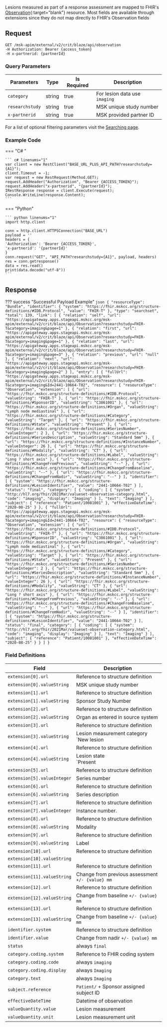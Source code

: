 Lesions measured as part of a response assessment are mapped to FHIR's [Observation](https://hl7.org/fhir/2021Mar/observation.html){:target="blank"} resource. Most fields are available through extensions since they do not map directly to FHIR's Observation fields

## Request
```
GET /msk-apim/external/v2/crit/blaze/api/observation
-H Authorization: Bearer {access_token} 
-H x-partnerid: {partnerId}
```
### Query Parameters
| Parameters      | Type   | Is Required | Description                   |
| --------------- | ------ | ----------- | ----------------------------- |
| `category`      | string | true        | For lesion data use `imaging` |
| `researchstudy` | string | true        | MSK unique study number       |
| `x-partnerid`   | string | true        | MSK provided partner ID       |

For a list of optional filtering parameters visit the [Searching page](/searching).

### Example Code

=== "C# "

    ``` c# linenums="1"
    var client = new RestClient("BASE_URL_PLUS_API_PATH?researchstudy={A1}");
    client.Timeout = -1;
    var request = new RestRequest(Method.GET);
    request.AddHeader("Authorization", "Bearer {ACCESS_TOKEN}");
    request.AddHeader("x-partnerid", "{partnerId}");
    IRestResponse response = client.Execute(request);
    Console.WriteLine(response.Content);
    ```

=== "Python"

    ``` python linenums="1"
    import http.client

    conn = http.client.HTTPSConnection("BASE_URL")
    payload = ''
    headers = {
    'Authorization': 'Bearer {ACCESS_TOKEN}',
    'x-partnerid': '{partnerId}'
    }
    conn.request("GET", "API_PATH?researchstudy={A1}", payload, headers)
    res = conn.getresponse()
    data = res.read()
    print(data.decode("utf-8"))
    ```

## Response

??? success "Successful Payload Example"
    ```json
        {
        "resourceType": "Bundle",
        "identifier": {
            "system": "https://fhir.mskcc.org/structure-definitions/#IDB.Protocol",
            "value": "FHIR-T"
        },
        "type": "searchset",
        "total": 139,
        "link": [
            {
            "relation": "self",
            "url": "https://apigateway.apps.stageapi.mskcc.org/msk-apim/external/v2/crit/blaze/api/Observation?researchstudy=FHIR-T&category=imaging&page=1"
            },
            {
            "relation": "first",
            "url": "https://apigateway.apps.stageapi.mskcc.org/msk-apim/external/v2/crit/blaze/api/Observation?researchstudy=FHIR-T&category=imaging&page=1"
            },
            {
            "relation": "last",
            "url": "https://apigateway.apps.stageapi.mskcc.org/msk-apim/external/v2/crit/blaze/api/Observation?researchstudy=FHIR-T&category=imaging&page=3"
            },
            {
            "relation": "previous",
            "url": "null"
            },
            {
            "relation": "next",
            "url": "https://apigateway.apps.stageapi.mskcc.org/msk-apim/external/v2/crit/blaze/api/Observation?researchstudy=FHIR-T&category=imaging&page=2"
            }
        ],
        "entry": [
            {
            "fullUrl": "https://apigateway.apps.stageapi.mskcc.org/msk-apim/external/v2/crit/blaze/api/Observation?researchstudy=FHIR-T&category=imaging&Id=2441-10664-T02",
            "resource": {
                "resourceType": "Observation",
                "extension": [
                {
                    "url": "https://fhir.mskcc.org/structure-definitions/#IDB.Protocol",
                    "valueString": "FHIR-T"
                },
                {
                    "url": "https://fhir.mskcc.org/structure-definitions/#SponsorID",
                    "valueString": "C3861001"
                },
                {
                    "url": "https://fhir.mskcc.org/structure-definitions/#Organ",
                    "valueString": "Lymph node mediastinal"
                },
                {
                    "url": "https://fhir.mskcc.org/structure-definitions/#Category",
                    "valueString": "Target"
                },
                {
                    "url": "https://fhir.mskcc.org/structure-definitions/#State",
                    "valueString": "Present"
                },
                {
                    "url": "https://fhir.mskcc.org/structure-definitions/#SeriesNumber",
                    "valueInteger": 2
                },
                {
                    "url": "https://fhir.mskcc.org/structure-definitions/#SeriesDescription",
                    "valueString": "Standard 5mm"
                },
                {
                    "url": "https://fhir.mskcc.org/structure-definitions/#InstanceNumber",
                    "valueInteger": 26
                },
                {
                    "url": "https://fhir.mskcc.org/structure-definitions/#Modality",
                    "valueString": "CT"
                },
                {
                    "url": "https://fhir.mskcc.org/structure-definitions/#Label",
                    "valueString": "Long ? short axis"
                },
                {
                    "url": "https://fhir.mskcc.org/structure-definitions/#ChangeFromPrevious",
                    "valueString": "--"
                },
                {
                    "url": "https://fhir.mskcc.org/structure-definitions/#ChangeFromBaseline",
                    "valueString": "--"
                },
                {
                    "url": "https://fhir.mskcc.org/structure-definitions/#ChangeFromNadir",
                    "valueString": "--"
                }
                ],
                "identifier": [
                {
                    "system": "https://fhir.mskcc.org/structure-definitions/#LesionIdentifier",
                    "value": "2441-10664-T02"
                }
                ],
                "status": "final",
                "category": [
                {
                    "coding": [
                    {
                        "system": "http://hl7.org/fhir/2021Mar/valueset-observation-category.html",
                        "code": "imaging",
                        "display": "Imaging"
                    }
                    ],
                    "text": "Imaging"
                }
                ],
                "subject": {
                "reference": "Patient/10081001"
                },
                "effectiveDateTime": "2020-08-25"
            }
            },
            {
            "fullUrl": "https://apigateway.apps.stageapi.mskcc.org/msk-apim/external/v2/crit/blaze/api/Observation?researchstudy=FHIR-T&category=imaging&Id=2441-10664-T02",
            "resource": {
                "resourceType": "Observation",
                "extension": [
                {
                    "url": "https://fhir.mskcc.org/structure-definitions/#IDB.Protocol",
                    "valueString": "FHIR-T"
                },
                {
                    "url": "https://fhir.mskcc.org/structure-definitions/#SponsorID",
                    "valueString": "C3861001"
                },
                {
                    "url": "https://fhir.mskcc.org/structure-definitions/#Organ",
                    "valueString": "Lymph node mediastinal"
                },
                {
                    "url": "https://fhir.mskcc.org/structure-definitions/#Category",
                    "valueString": "Target"
                },
                {
                    "url": "https://fhir.mskcc.org/structure-definitions/#State",
                    "valueString": "Present"
                },
                {
                    "url": "https://fhir.mskcc.org/structure-definitions/#SeriesNumber",
                    "valueInteger": 2
                },
                {
                    "url": "https://fhir.mskcc.org/structure-definitions/#SeriesDescription",
                    "valueString": "Standard 5mm"
                },
                {
                    "url": "https://fhir.mskcc.org/structure-definitions/#InstanceNumber",
                    "valueInteger": 26
                },
                {
                    "url": "https://fhir.mskcc.org/structure-definitions/#Modality",
                    "valueString": "CT"
                },
                {
                    "url": "https://fhir.mskcc.org/structure-definitions/#Label",
                    "valueString": "Long ? short axis"
                },
                {
                    "url": "https://fhir.mskcc.org/structure-definitions/#ChangeFromPrevious",
                    "valueString": "--"
                },
                {
                    "url": "https://fhir.mskcc.org/structure-definitions/#ChangeFromBaseline",
                    "valueString": "--"
                },
                {
                    "url": "https://fhir.mskcc.org/structure-definitions/#ChangeFromNadir",
                    "valueString": "--"
                }
                ],
                "identifier": [
                {
                    "system": "https://fhir.mskcc.org/structure-definitions/#LesionIdentifier",
                    "value": "2441-10664-T02"
                }
                ],
                "status": "final",
                "category": [
                {
                    "coding": [
                    {
                        "system": "http://hl7.org/fhir/2021Mar/valueset-observation-category.html",
                        "code": "imaging",
                        "display": "Imaging"
                    }
                    ],
                    "text": "Imaging"
                }
                ],
                "subject": {
                "reference": "Patient/10081001"
                },
                "effectiveDateTime": "2020-08-25"
            }
            }
        ]
    }
    ```

### Field Definitions

| Field                                      | Description                                              |
| -------------------------------------------| -------------------------------------------              |
| `extension[0].url`                         | Reference to structure definition                        |
| `extension[0].valueString`                 | MSK unique study number                                  |
| `extension[1].url`                         | Reference to structure definition                        |
| `extension[1].valueString`                 | Sponsor Study Number                                     |
| `extension[2].url`                         | Reference to structure definition                        |
| `extension[2].valueString`                 | Organ as entered in source system                        |
| `extension[3].url`                         | Reference to structure definition                        |
| `extension[3].valueString`                 | Lesion measurement category `New lesion | Non-target | Target` |
| `extension[4].url`                         | Reference to structure definition                        |
| `extension[4].valueString`                 | Lesion state <br/> `Present | Defined | Stable/Improved | Disappeared | Undefined | Uneqv. prog. | Not evaluable | Not assessed | Too small` |                      
| `extension[5].url`                         | Reference to structure definition                        |
| `extension[5].valueInteger`                | Series number <br/>                                      |
| `extension[6].url`                         | Reference to structure definition                        |
| `extension[6].valueString`                 | Series description <br/>                                 |
| `extension[7].url`                         | Reference to structure definition                        |
| `extension[7].valueInteger`                | Instance number. <br/>                                   |   
| `extension[8].url`                         | Reference to structure definition                        |
| `extension[8].valueString`                 | Modality                                                 |
| `extension[9].url`                         | Reference to structure definition                        |
| `extension[9].valueString`                 | Label                                                    |
| `extension[10].url`                        | Reference to structure definition                        |
| `extension[10].valueString`                |                                                          |
| `extension[11].url`                        | Reference to structure definition                        |
| `extension[11].valueString`                | Change from previous assessment `+/- {value} mm`         |
| `extension[12].url`                        | Reference to structure definition                        |
| `extension[12].valueString`                | Change from baseline `+/- {value} mm`                    |
| `extension[13].url`                        | Reference to structure definition                        |
| `extension[13].valueString`                | Change from baseline `+/- {value} mm`                    |
| `identifier.system`                        | Reference to structure definition                        |
| `identifier.value`                         | Change from nadir `+/- {value} mm`                       |
| `status`                                   | always `final`                                           |
| `category.coding.system`                   | Reference to FHIR coding system                          |
| `category.coding.code`                     | always `imaging`                                         |
| `category.coding.display`                  | always `Imaging`                                         |
| `category.text`                            | always `Imaging`                                         |
| `subject.reference`                        | `Patient/` + Sponsor assigned subject ID                 |
| `effectiveDateTime`                        | Datetime of observation                                  |
| `valueQuantity.value`                      | Lesion measurement                                       |
| `valueQuantity.unit`                       | Lesion measurement unit                                  |